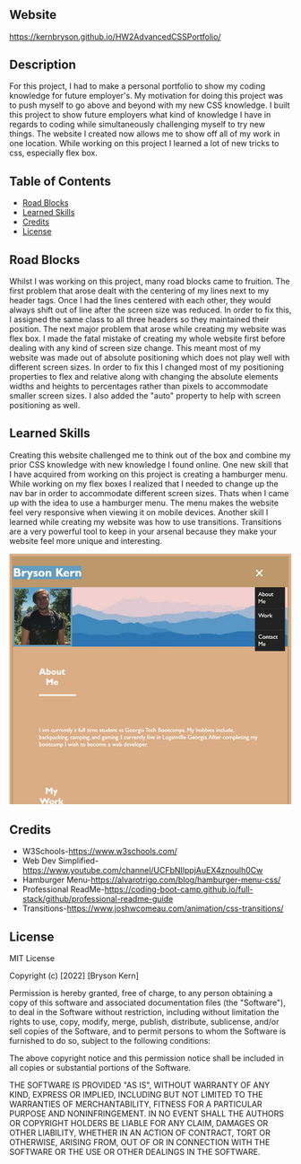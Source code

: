 # <HW2 Advanced CSS Portfolio>

## Website

https://kernbryson.github.io/HW2AdvancedCSSPortfolio/

## Description

For this project, I had to make a personal portfolio to show my coding knowledge for future employer's. My motivation for doing this project was to push myself to go above and beyond with my new CSS knowledge. I built this project to show future employers what kind of knowledge I have in regards to coding while simultaneously challenging myself to try new things. The website I created now allows me to show off all of my work in one location. While working on this project I learned a lot of new tricks to css, especially flex box.

## Table of Contents

- [Road Blocks](#RoadBlocks)
- [Learned Skills](#LearnedSkills)
- [Credits](#credits)
- [License](#license)

## Road Blocks

Whilst I was working on this project, many road blocks came to fruition. The first problem that arose dealt with the centering of my lines next to my header tags. Once I had the lines centered with each other, they would always shift out of line after the screen size was reduced. In order to fix this, I assigned the same class to all three headers so they maintained their position. The next major problem that arose while creating my website was flex box. I made the fatal mistake of creating my whole website first before dealing with any kind of screen size change. This meant most of my website was made out of absolute positioning which does not play well with different screen sizes. In order to fix this I changed most of my positioning properties to flex and relative along with changing the absolute elements widths and heights to percentages rather than pixels to accommodate smaller screen sizes. I also added the "auto" property to help with screen positioning as well.

## Learned Skills

Creating this website challenged me to think out of the box and combine my prior CSS knowledge with new knowledge I found online. One new skill that I have acquired from working on this project is creating a hamburger menu. While working on my flex boxes I realized that I needed to change up the nav bar in order to accommodate different screen sizes. Thats when I came up with the idea to use a hamburger menu. The menu makes the website feel very responsive when viewing it on mobile devices. Another skill I learned while creating my website was how to use transitions. Transitions are a very powerful tool to keep in your arsenal because they make your website feel more unique and interesting.

![Hamburger Menu](/Assests/Pictures/hamburger.png)

## Credits

- W3Schools-https://www.w3schools.com/
- Web Dev Simplified-https://www.youtube.com/channel/UCFbNIlppjAuEX4znoulh0Cw
- Hamburger Menu-https://alvarotrigo.com/blog/hamburger-menu-css/
- Professional ReadMe-https://coding-boot-camp.github.io/full-stack/github/professional-readme-guide
- Transitions-https://www.joshwcomeau.com/animation/css-transitions/

## License

MIT License

Copyright (c) [2022] [Bryson Kern]

Permission is hereby granted, free of charge, to any person obtaining a copy
of this software and associated documentation files (the "Software"), to deal
in the Software without restriction, including without limitation the rights
to use, copy, modify, merge, publish, distribute, sublicense, and/or sell
copies of the Software, and to permit persons to whom the Software is
furnished to do so, subject to the following conditions:

The above copyright notice and this permission notice shall be included in all
copies or substantial portions of the Software.

THE SOFTWARE IS PROVIDED "AS IS", WITHOUT WARRANTY OF ANY KIND, EXPRESS OR
IMPLIED, INCLUDING BUT NOT LIMITED TO THE WARRANTIES OF MERCHANTABILITY,
FITNESS FOR A PARTICULAR PURPOSE AND NONINFRINGEMENT. IN NO EVENT SHALL THE
AUTHORS OR COPYRIGHT HOLDERS BE LIABLE FOR ANY CLAIM, DAMAGES OR OTHER
LIABILITY, WHETHER IN AN ACTION OF CONTRACT, TORT OR OTHERWISE, ARISING FROM,
OUT OF OR IN CONNECTION WITH THE SOFTWARE OR THE USE OR OTHER DEALINGS IN THE
SOFTWARE.
